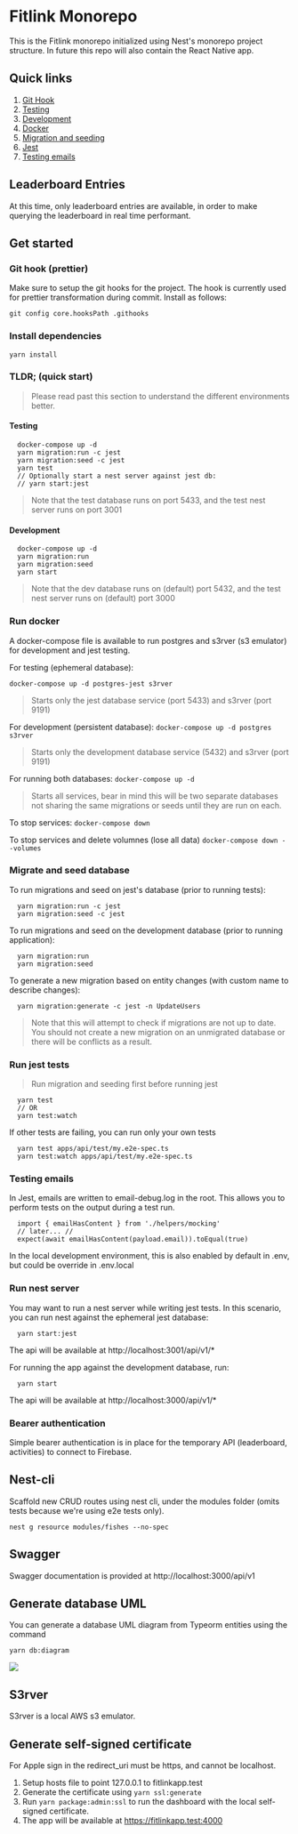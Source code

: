 # Fitlink Monorepo

This is the Fitlink monorepo initialized using Nest's monorepo project structure. In future this repo will also contain the React Native app.

## Quick links
1. [Git Hook](#git-hook-prettier)
2. [Testing](#testing)
3. [Development](#development)
4. [Docker](#run-docker)
5. [Migration and seeding](#migrate-and-seed-database)
6. [Jest](#run-jest-tests)
7. [Testing emails](#testing-emails)

## Leaderboard Entries

At this time, only leaderboard entries are available, in order to make querying the leaderboard in real time performant. 

## Get started

### Git hook (prettier)
Make sure to setup the git hooks for the project. The hook is currently used for prettier transformation during commit. Install as follows:

```git config core.hooksPath .githooks```

### Install dependencies

```yarn install```

### TLDR; (quick start)
> Please read past this section to understand the different environments better.

#### Testing
```
  docker-compose up -d
  yarn migration:run -c jest
  yarn migration:seed -c jest
  yarn test
  // Optionally start a nest server against jest db:
  // yarn start:jest 
```
> Note that the test database runs on port 5433, and the test nest server runs on port 3001

#### Development
```
  docker-compose up -d
  yarn migration:run 
  yarn migration:seed
  yarn start
```
> Note that the dev database runs on (default) port 5432, and the test nest server runs on (default) port 3000

### Run docker
A docker-compose file is available to run postgres and s3rver (s3 emulator) for development and jest testing. 

For testing (ephemeral database):

```docker-compose up -d postgres-jest s3rver```
> Starts only the jest database service (port 5433) and s3rver (port 9191)

For development (persistent database):
```docker-compose up -d postgres s3rver```
> Starts only the development database service (5432) and s3rver (port 9191)

For running both databases:
```docker-compose up -d```
> Starts all services, bear in mind this will be two separate databases not sharing the same migrations or seeds until they are run on each.

To stop services:
```docker-compose down```

To stop services and delete volumnes (lose all data)
```docker-compose down --volumes```

### Migrate and seed database
To run migrations and seed on jest's database (prior to running tests):
```
  yarn migration:run -c jest
  yarn migration:seed -c jest
```

To run migrations and seed on the development database (prior to running application):
```
  yarn migration:run
  yarn migration:seed
```

To generate a new migration based on entity changes (with custom name to describe changes):
```
  yarn migration:generate -c jest -n UpdateUsers
```
> Note that this will attempt to check if migrations are not up to date. You should not create a new migration on an unmigrated database or there will be conflicts as a result. 

### Run jest tests
> Run migration and seeding first before running jest

```
  yarn test
  // OR
  yarn test:watch
```

If other tests are failing, you can run only your own tests
```
  yarn test apps/api/test/my.e2e-spec.ts
  yarn test:watch apps/api/test/my.e2e-spec.ts
```

### Testing emails
In Jest, emails are written to email-debug.log in the root. This allows you to perform tests on the output during a test run. 

```
  import { emailHasContent } from './helpers/mocking'
  // later... //
  expect(await emailHasContent(payload.email)).toEqual(true)
```

In the local development environment, this is also enabled by default in .env, but could be override in .env.local

### Run nest server

You may want to run a nest server while writing jest tests. In this scenario, you can run nest against the ephemeral jest database:

```
  yarn start:jest
```

The api will be available at http://localhost:3001/api/v1/*

For running the app against the development database, run:

```
  yarn start
```

The api will be available at http://localhost:3000/api/v1/*

### Bearer authentication

Simple bearer authentication is in place for the temporary API (leaderboard, activities) to connect to Firebase. 

## Nest-cli

Scaffold new CRUD routes using nest cli, under the modules folder (omits tests because we're using e2e tests only). 

```nest g resource modules/fishes --no-spec```

## Swagger

Swagger documentation is provided at http://localhost:3000/api/v1

## Generate database UML

You can generate a database UML diagram from Typeorm entities using the command

```yarn db:diagram```

<img src="./docs/uml.svg" />

## S3rver
S3rver is a local AWS s3 emulator.

## Generate self-signed certificate
For Apple sign in the redirect_uri must be https, and cannot be localhost. 
1. Setup hosts file to point 127.0.0.1 to fitlinkapp.test
2. Generate the certificate using `yarn ssl:generate`
3. Run `yarn package:admin:ssl` to run the dashboard with the local self-signed certificate.
4. The app will be available at https://fitlinkapp.test:4000
